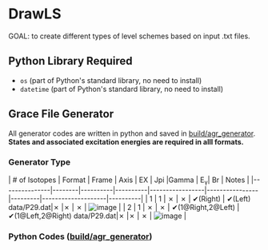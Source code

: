 # DrawLS

GOAL: to create different types of level schemes based on input .txt files.

## Python Library Required
- `os` (part of Python's standard library, no need to install)
- `datetime` (part of Python's standard library, no need to install)

## Grace File Generator
All generator codes are written in python and saved in <u>build/agr_generator</u>.</br> 
**States and associated excitation energies are required in alll formats.**

### Generator Type
| # of Isotopes | Format | Frame    | Axis     | EX              | Jpi            |Gamma    | E<sub>&gamma;</sub>| Br       | Notes | 
|---------------|--------|----------|----------|-----------------|----------------|---------|--------------------|----------|
| 1             | 1      | &#10007; | &#10007; | &#10004;(Right) | &#10004;(Left) data/P29.dat|&#10007; |&#10007;            | &#10007; | ![image](https://github.com/user-attachments/assets/9ced337a-b115-4a7c-a26b-5e729ddeda13) |
| 2             | 1      | &#10007; | &#10007; | &#10004;(1@Right,2@Left) | &#10004;(1@Left,2@Right) data/P29.dat|&#10007; |&#10007;            | &#10007; | ![image](https://github.com/user-attachments/assets/9ced337a-b115-4a7c-a26b-5e729ddeda13) |


### Python Codes (<u>build/agr_generator</u>)


